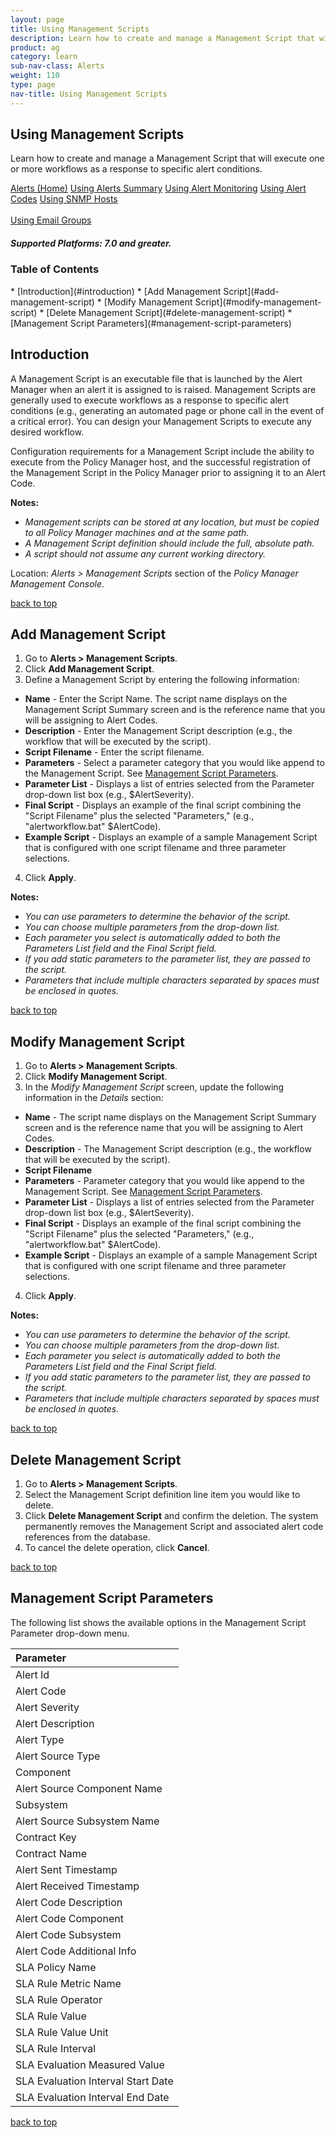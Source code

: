 ```yaml
---
layout: page
title: Using Management Scripts
description: Learn how to create and manage a Management Script that will execute one or more workflows as a response to specific alert conditions.
product: ag
category: learn
sub-nav-class: Alerts
weight: 110
type: page
nav-title: Using Management Scripts
---
```


## Using Management Scripts

Learn how to create and manage a Management Script that will execute one or more workflows as a response to specific alert conditions.

<a href="../alerts/alerts_toc.html" class="button secondary">Alerts (Home)</a> <a href="../alerts/using_alerts_summary.html" class="button secondary">Using Alerts Summary</a>  <a href="../alerts/using_alert_monitoring.html" class="button secondary">Using Alert Monitoring</a> <a href="../alerts/using_alert_codes.html" class="button secondary">Using Alert Codes</a> <a href="../alerts/using_snmp_hosts.html" class="button secondary">Using SNMP Hosts</a> <br><br><a href="../alerts/using_email_groups.html" class="button secondary">Using Email Groups</a> 

<h5 class="stamp">Supported Platforms: 7.0 and greater.</h5>

### Table of Contents
<div id="toc-marker"></div>
* [Introduction](#introduction)
* [Add Management Script](#add-management-script)
* [Modify Management Script](#modify-management-script)
* [Delete Management Script](#delete-management-script)
* [Management Script Parameters](#management-script-parameters)

## Introduction

A Management Script is an executable file that is launched by the Alert Manager when an alert it is assigned to is raised. Management Scripts are generally used to execute workflows as a response to specific alert conditions (e.g., generating an automated page or phone call in the event of a critical error). You can design your Management Scripts to execute any desired workflow.

Configuration requirements for a Management Script include the ability to execute from the Policy Manager host, and the successful registration of the Management Script in the Policy Manager prior to assigning it to an Alert Code.

**Notes:**

* *Management scripts can be stored at any location, but must be copied to all Policy Manager machines and at the same path.*
* *A Management Script definition should include the full, absolute path.*
* *A script should not assume any current working directory.*

Location: *Alerts > Management Scripts* section of the *Policy Manager Management Console*.

<a href="#top">back to top</a>

## Add Management Script

1. Go to **Alerts > Management Scripts**.
2. Click **Add Management Script**.
3. Define a Management Script by entering the following information:  
  * **Name** - Enter the Script Name. The script name displays on the Management Script Summary screen and is the reference name that you will be assigning to Alert Codes.
  * **Description** - Enter the Management Script description (e.g., the workflow that will be executed by the script).
  * **Script Filename** - Enter the script filename.
  * **Parameters** - Select a parameter category that you would like append to the Management Script. See [Management Script Parameters](#management-script-parameters).
  * **Parameter List** - Displays a list of entries selected from the Parameter drop-down list box (e.g., $AlertSeverity).
  * **Final Script** - Displays an example of the final script combining the "Script Filename" plus the selected "Parameters," (e.g., "alertworkflow.bat" $AlertCode).
  * **Example Script** - Displays an example of a sample Management Script that is configured with one script filename and three parameter selections.
4. Click **Apply**.

**Notes:**

* *You can use parameters to determine the behavior of the script.*
* *You can choose multiple parameters from the drop-down list.*
* *Each parameter you select is automatically added to both the Parameters List field and the Final Script field.*
* *If you add static parameters to the parameter list, they are passed to the script.*
* *Parameters that include multiple characters separated by spaces must be enclosed in quotes.*

<a href="#top">back to top</a>

## Modify Management Script

1. Go to **Alerts > Management Scripts**.
2. Click **Modify Management Script**.
3. In the *Modify Management Script* screen, update the following information in the *Details* section:  
  * **Name** - The script name displays on the Management Script Summary screen and is the reference name that you will be assigning to Alert Codes.
  * **Description** - The Management Script description (e.g., the workflow that will be executed by the script).
  * **Script Filename**
  * **Parameters** - Parameter category that you would like append to the Management Script. See [Management Script Parameters](#management-script-parameters). 
  * **Parameter List** - Displays a list of entries selected from the Parameter drop-down list box (e.g., $AlertSeverity).
  * **Final Script** - Displays an example of the final script combining the "Script Filename" plus the selected "Parameters," (e.g., "alertworkflow.bat" $AlertCode).
  * **Example Script** - Displays an example of a sample Management Script that is configured with one script filename and three parameter selections.
4. Click **Apply**.

**Notes:**

* *You can use parameters to determine the behavior of the script.*
* *You can choose multiple parameters from the drop-down list.*
* *Each parameter you select is automatically added to both the Parameters List field and the Final Script field.*
* *If you add static parameters to the parameter list, they are passed to the script.*
* *Parameters that include multiple characters separated by spaces must be enclosed in quotes.*

<a href="#top">back to top</a>

## Delete Management Script

1. Go to **Alerts > Management Scripts**.
2. Select the Management Script definition line item you would like to delete.
3. Click **Delete Management Script** and confirm the deletion. The system permanently removes the Management Script and associated alert code references from the database.
5. To cancel the delete operation, click **Cancel**.
 
<a href="#top">back to top</a>

## Management Script Parameters

The following list shows the available options in the Management Script Parameter drop-down menu.

| Parameter|
|:----------------------|
|Alert Id
|Alert Code
|Alert Severity
|Alert Description
|Alert Type
|Alert Source Type
|Component
|Alert Source Component Name
|Subsystem
|Alert Source Subsystem Name
|Contract Key
|Contract Name
|Alert Sent Timestamp
|Alert Received Timestamp
|Alert Code Description
|Alert Code Component
|Alert Code Subsystem
|Alert Code Additional Info
|SLA Policy Name
|SLA Rule Metric Name
|SLA Rule Operator
|SLA Rule Value
|SLA Rule Value Unit
|SLA Rule Interval
|SLA Evaluation Measured Value
|SLA Evaluation Interval Start Date
|SLA Evaluation Interval End Date

<a href="#top">back to top</a>